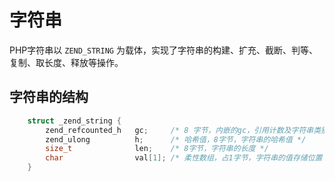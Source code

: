 # 字符串

PHP字符串以 `ZEND_STRING` 为载体，实现了字符串的构建、扩充、截断、判等、复制、取长度、释放等操作。

## 字符串的结构

```c
    struct _zend_string {
        zend_refcounted_h   gc;     /* 8 字节，内嵌的gc，引用计数及字符串类别存储 */
        zend_ulong          h;      /* 哈希值，8字节，字符串的哈希值 */
        size_t              len;    /* 8字节，字符串的长度 */
        char                val[1]; /* 柔性数组，占1字节，字符串的值存储位置 */
    }
```
```c
    
```

